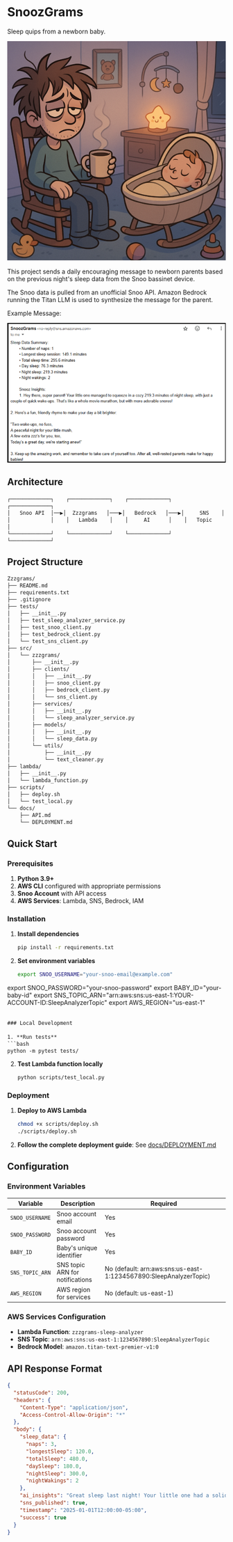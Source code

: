 # SnoozGrams

Sleep quips from a newborn baby. 

![example snoozgram](/docs/img/snooz.png)


This project sends a daily encouraging message to newborn parents based on the previous night's sleep data from the Snoo bassinet device.

The Snoo data is pulled from an unofficial Snoo API. Amazon Bedrock running the Titan LLM is used to synthesize the message for the parent. 

Example Message:

![example snoozgram](/docs/img/snoozgram_example.png)

## Architecture
```
┌─────────────┐    ┌─────────────┐    ┌─────────────┐    ┌─────────────┐
│   Snoo API  │──▶│  Zzzgrams   │───▶│   Bedrock   │───▶│     SNS    │
│             │    │   Lambda    │    │     AI      │    │   Topic     │
└─────────────┘    └─────────────┘    └─────────────┘    └─────────────┘
```

## Project Structure

```
Zzzgrams/
├── README.md
├── requirements.txt
├── .gitignore
├── tests/
│   ├── __init__.py
│   ├── test_sleep_analyzer_service.py
│   ├── test_snoo_client.py
│   ├── test_bedrock_client.py
│   └── test_sns_client.py
├── src/
│   └── zzzgrams/
│       ├── __init__.py
│       ├── clients/
│       │   ├── __init__.py
│       │   ├── snoo_client.py
│       │   ├── bedrock_client.py
│       │   └── sns_client.py
│       ├── services/
│       │   ├── __init__.py
│       │   └── sleep_analyzer_service.py
│       ├── models/
│       │   ├── __init__.py
│       │   └── sleep_data.py
│       └── utils/
│           ├── __init__.py
│           └── text_cleaner.py
├── lambda/
│   ├── __init__.py
│   └── lambda_function.py
├── scripts/
│   ├── deploy.sh
│   └── test_local.py
└── docs/
    ├── API.md
    └── DEPLOYMENT.md
```

## Quick Start

### Prerequisites

1. **Python 3.9+**
2. **AWS CLI** configured with appropriate permissions
3. **Snoo Account** with API access
4. **AWS Services**: Lambda, SNS, Bedrock, IAM

### Installation

1. **Install dependencies**
   ```bash
   pip install -r requirements.txt
   ```

2. **Set environment variables**
   ```bash
   export SNOO_USERNAME="your-snoo-email@example.com"
export SNOO_PASSWORD="your-snoo-password"
export BABY_ID="your-baby-id"
export SNS_TOPIC_ARN="arn:aws:sns:us-east-1:YOUR-ACCOUNT-ID:SleepAnalyzerTopic"
export AWS_REGION="us-east-1"
   ```

### Local Development

1. **Run tests**
   ```bash
   python -m pytest tests/
   ```

2. **Test Lambda function locally**
   ```bash
   python scripts/test_local.py
   ```

### Deployment

1. **Deploy to AWS Lambda**
   ```bash
   chmod +x scripts/deploy.sh
   ./scripts/deploy.sh
   ```

2. **Follow the complete deployment guide**: See [docs/DEPLOYMENT.md](docs/DEPLOYMENT.md)

## Configuration

### Environment Variables

| Variable | Description | Required |
|----------|-------------|----------|
| `SNOO_USERNAME` | Snoo account email | Yes |
| `SNOO_PASSWORD` | Snoo account password | Yes |
| `BABY_ID` | Baby's unique identifier | Yes |
| `SNS_TOPIC_ARN` | SNS topic ARN for notifications | No (default: arn:aws:sns:us-east-1:1234567890:SleepAnalyzerTopic) |
| `AWS_REGION` | AWS region for services | No (default: us-east-1) |

### AWS Services Configuration

- **Lambda Function**: `zzzgrams-sleep-analyzer`
- **SNS Topic**: `arn:aws:sns:us-east-1:1234567890:SleepAnalyzerTopic`
- **Bedrock Model**: `amazon.titan-text-premier-v1:0`

## API Response Format

```json
{
  "statusCode": 200,
  "headers": {
    "Content-Type": "application/json",
    "Access-Control-Allow-Origin": "*"
  },
  "body": {
    "sleep_data": {
      "naps": 3,
      "longestSleep": 120.0,
      "totalSleep": 480.0,
      "daySleep": 180.0,
      "nightSleep": 300.0,
      "nightWakings": 2
    },
    "ai_insights": "Great sleep last night! Your little one had a solid 5 hours of night sleep.",
    "sns_published": true,
    "timestamp": "2025-01-01T12:00:00-05:00",
    "success": true
  }
}
```
